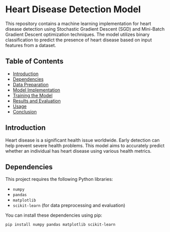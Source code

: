 # Heart Disease Detection Model

This repository contains a machine learning implementation for heart disease detection using Stochastic Gradient Descent (SGD) and Mini-Batch Gradient Descent optimization techniques. The model utilizes binary classification to predict the presence of heart disease based on input features from a dataset.

## Table of Contents
- [Introduction](#introduction)
- [Dependencies](#dependencies)
- [Data Preparation](#data-preparation)
- [Model Implementation](#model-implementation)
- [Training the Model](#training-the-model)
- [Results and Evaluation](#results-and-evaluation)
- [Usage](#usage)
- [Conclusion](#conclusion)

## Introduction

Heart disease is a significant health issue worldwide. Early detection can help prevent severe health problems. This model aims to accurately predict whether an individual has heart disease using various health metrics.

## Dependencies

This project requires the following Python libraries:
- `numpy`
- `pandas`
- `matplotlib`
- `scikit-learn` (for data preprocessing and evaluation)

You can install these dependencies using pip:

```bash
pip install numpy pandas matplotlib scikit-learn
